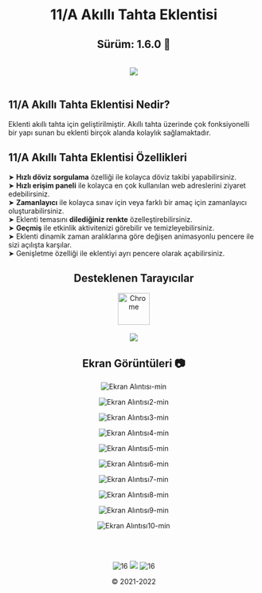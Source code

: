 <div align="center">
  
# 11/A Akıllı Tahta Eklentisi 
## Sürüm: 1.6.0 🎉
 
<br> 
<a href="https://forms.gle/KjQJ32UaovhmBi1w9"><img src="https://img.shields.io/badge/EKLENT%C4%B0%20%C4%B0%C3%87%C4%B0N%20%C3%96NER%C4%B0DE%20BULUN-TIKLA-red?style=for-the-badge&logo=google&logoColor=white"></a>
</div>

<br>

## 11/A Akıllı Tahta Eklentisi Nedir?
Eklenti akıllı tahta için geliştirilmiştir.
Akıllı tahta üzerinde çok fonksiyonelli bir yapı sunan bu eklenti
birçok alanda kolaylık sağlamaktadır.

## 11/A Akıllı Tahta Eklentisi Özellikleri

➤ <b>Hızlı döviz sorgulama</b> özelliği ile kolayca döviz takibi yapabilirsiniz. <br>
➤ <b>Hızlı erişim paneli</b> ile kolayca en çok kullanılan web adreslerini ziyaret edebilirsiniz. <br>
➤ <b>Zamanlayıcı</b> ile kolayca sınav için veya farklı bir amaç için zamanlayıcı oluşturabilirsiniz. <br>
➤ Eklenti temasını <b>dilediğiniz renkte</b> özelleştirebilirsiniz. <br>
➤ <b>Geçmiş</b> ile etkinlik aktivitenizi görebilir ve temizleyebilirsiniz. <br>
➤ Eklenti dinamik zaman aralıklarına göre değişen animasyonlu pencere ile sizi açılışta karşılar. <br>
➤ Genişletme özelliği ile eklentiyi ayrı pencere olarak açabilirsiniz. <br>

<div align="center">

## Desteklenen Tarayıcılar
  
<img width="64" alt="Chrome" src="https://user-images.githubusercontent.com/95717415/151046778-e77289cb-1542-4d46-ae73-de1ad231da32.png" align="center">
<br><br>
<img src="https://img.shields.io/badge/UYARI%3A-Eklenti%20sadece%20Chrome'da%20%C3%A7al%C4%B1%C5%9F%C4%B1r.-gray?labelColor=red">
  
## Ekran Görüntüleri 📷

![Ekran Alıntısı-min](https://user-images.githubusercontent.com/95717415/162623849-939e7b64-e59f-4686-ab26-bf3d6325ee60.PNG)

![Ekran Alıntısı2-min](https://user-images.githubusercontent.com/95717415/162623860-61863512-30da-460a-8fda-18aef5b18244.PNG)

![Ekran Alıntısı3-min](https://user-images.githubusercontent.com/95717415/162623867-7e48c0e4-c3b3-440b-8f13-edf526037057.PNG)
  
![Ekran Alıntısı4-min](https://user-images.githubusercontent.com/95717415/162623870-4ec6a71d-7cff-48ca-a973-35a8d20e9c2d.PNG)
  
![Ekran Alıntısı5-min](https://user-images.githubusercontent.com/95717415/162623872-6378d8eb-429f-41c2-a14a-d00dc61ba82b.PNG)
  
![Ekran Alıntısı6-min](https://user-images.githubusercontent.com/95717415/162623874-ca9b75a9-49f0-41da-957e-63e9c6ee4f61.PNG)
  
![Ekran Alıntısı7-min](https://user-images.githubusercontent.com/95717415/162623875-c1b2cc6b-50a6-4f96-83ca-f9f33c8b885b.PNG)
  
![Ekran Alıntısı8-min](https://user-images.githubusercontent.com/95717415/162623879-d7fff8f2-3f38-4db8-aa15-72289f2184b7.PNG)
  
![Ekran Alıntısı9-min](https://user-images.githubusercontent.com/95717415/162623891-a22a0d15-22cf-4cdb-8a36-d0cd4bf80208.PNG)
  
![Ekran Alıntısı10-min](https://user-images.githubusercontent.com/95717415/162623898-21bae091-de92-4554-b4f8-7938482cb5cd.PNG)

<br><br>

![16](https://user-images.githubusercontent.com/95717415/151242069-a7465549-6735-4eef-9063-1e1ac138d8db.png) <img src="https://img.shields.io/badge/developed%20by-Ekin-red?labelColor=gray"> ![16](https://user-images.githubusercontent.com/95717415/151242069-a7465549-6735-4eef-9063-1e1ac138d8db.png)

© 2021-2022
</div>

